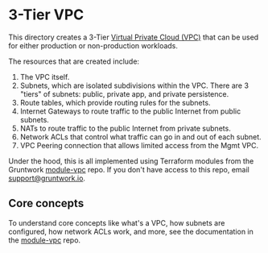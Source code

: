 # 3-Tier VPC

This directory creates a 3-Tier [Virtual Private Cloud (VPC)](https://aws.amazon.com/vpc/) that can be used for either
production or non-production workloads.

The resources that are created include:

1. The VPC itself.
1. Subnets, which are isolated subdivisions within the VPC. There are 3 "tiers" of subnets: public, private app, and
   private persistence.
1. Route tables, which provide routing rules for the subnets.
1. Internet Gateways to route traffic to the public Internet from public subnets.
1. NATs to route traffic to the public Internet from private subnets.
1. Network ACLs that control what traffic can go in and out of each subnet.
1. VPC Peering connection that allows limited access from the Mgmt VPC.

Under the hood, this is all implemented using Terraform modules from the Gruntwork
[module-vpc](https://github.com/gruntwork-io/module-vpc) repo. If you don't have access to this repo, email
support@gruntwork.io.

## Core concepts

To understand core concepts like what's a VPC, how subnets are configured, how network ACLs work, and more, see the
documentation in the [module-vpc](https://github.com/gruntwork-io/module-vpc) repo.